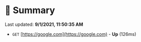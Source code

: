 # 📖 Summary
Last updated: **9/1/2021, 11:50:35 AM**

- `GET` [https://google.com](https://google.com) - **Up** (126ms)
